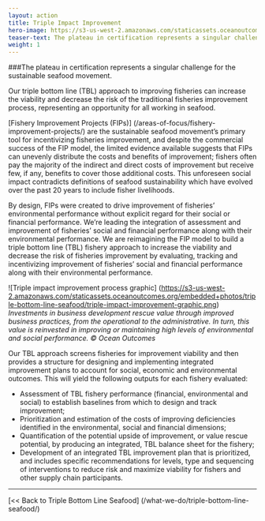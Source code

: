 ```yaml
---
layout: action
title: Triple Impact Improvement
hero-image: https://s3-us-west-2.amazonaws.com/staticassets.oceanoutcomes.org/news+and+analysis/hero+images/conservation-international-O2-partnership-hero.jpg
teaser-text: The plateau in certification represents a singular challenge for the sustainable seafood movement. We are reimagining the improvement model to build a triple bottom line (TBL) fishery approach to increase the viability and decrease the risk of fisheries improvement by evaluating, tracking and incentivizing improvement of fisheries’ social and financial performance along with their environmental performance.
weight: 1
---
```


###The plateau in certification represents a singular challenge for the sustainable seafood movement. 

Our triple bottom line (TBL) approach to improving fisheries can increase the viability and decrease the risk of the traditional fisheries improvement process, representing an opportunity for all working in seafood.

[Fishery Improvement Projects (FIPs)] (/areas-of-focus/fishery-improvement-projects/) are the sustainable seafood movement’s primary tool for incentivizing fisheries improvement, and despite the commercial success of the FIP model, the limited evidence available suggests that FIPs can unevenly distribute the costs and benefits of improvement; fishers often pay the majority of the indirect and direct costs of improvement but receive few, if any, benefits to cover those additional costs. This unforeseen social impact contradicts definitions of seafood sustainability which have evolved over the past 20 years to include fisher livelihoods.

By design, FIPs were created to drive improvement of fisheries’ environmental performance without explicit regard for their social or financial performance. We’re leading the integration of assessment and improvement of fisheries’ social and financial performance along with their environmental performance. We are reimagining the FIP model to build a triple bottom line (TBL) fishery approach to increase the viability and decrease the risk of fisheries improvement by evaluating, tracking and incentivizing improvement of fisheries’ social and financial performance along with their environmental performance.

![Triple impact improvement process graphic]
(https://s3-us-west-2.amazonaws.com/staticassets.oceanoutcomes.org/embedded+photos/triple-bottom-line-seafood/triple-impact-improvement-graphic.png)
*Investments in business development rescue value through improved business practices, from the operational to the administrative. In turn, this value is reinvested in improving or maintaining high levels of environmental and social performance. © Ocean Outcomes*

Our TBL approach screens fisheries for improvement viability and then provides a structure for designing and implementing integrated improvement plans to account for social, economic and environmental outcomes. This will yield the following outputs for each fishery evaluated:

  * Assessment of TBL fishery performance (financial, environmental and social) to establish baselines from which to design and track improvement;  
  * Prioritization and estimation of the costs of improving deficiencies identified in the environmental, social and financial dimensions;  
  * Quantification of the potential upside of improvement, or value rescue potential, by producing an integrated, TBL balance sheet for the fishery;  
  * Development of an integrated TBL improvement plan that is prioritized, and includes specific recommendations for levels, type and sequencing of interventions to reduce risk and maximize viability for fishers and other supply chain participants.

-----

[<< Back to Triple Bottom Line Seafood] (/what-we-do/triple-bottom-line-seafood/)
